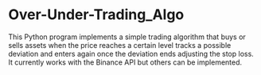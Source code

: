 # Over-Under-Trading_Algo
This Python program implements a simple trading algorithm that buys or sells assets when the price reaches a certain level tracks a possible deviation and enters again once the deviation ends adjusting the stop loss. It currently works with the Binance API but others can be implemented.
